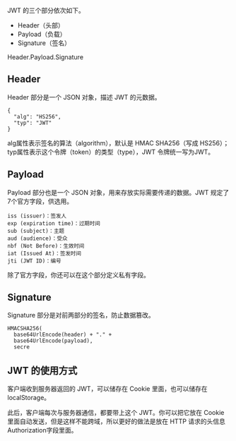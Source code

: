 JWT 的三个部分依次如下。
- Header（头部）
- Payload（负载）
- Signature（签名）

Header.Payload.Signature

## Header
Header 部分是一个 JSON 对象，描述 JWT 的元数据。

```
{
  "alg": "HS256",
  "typ": "JWT"
}
```
alg属性表示签名的算法（algorithm），默认是 HMAC SHA256（写成 HS256）；typ属性表示这个令牌（token）的类型（type），JWT 令牌统一写为JWT。


## Payload
Payload 部分也是一个 JSON 对象，用来存放实际需要传递的数据。JWT 规定了7个官方字段，供选用。

```
iss (issuer)：签发人
exp (expiration time)：过期时间
sub (subject)：主题
aud (audience)：受众
nbf (Not Before)：生效时间
iat (Issued At)：签发时间
jti (JWT ID)：编号
```
除了官方字段，你还可以在这个部分定义私有字段。

## Signature
Signature 部分是对前两部分的签名，防止数据篡改。

```
HMACSHA256(
  base64UrlEncode(header) + "." +
  base64UrlEncode(payload),
  secre
```
## JWT 的使用方式

客户端收到服务器返回的 JWT，可以储存在 Cookie 里面，也可以储存在 localStorage。

此后，客户端每次与服务器通信，都要带上这个 JWT。你可以把它放在 Cookie 里面自动发送，但是这样不能跨域，所以更好的做法是放在 HTTP 请求的头信息Authorization字段里面。

